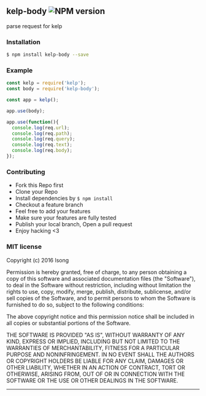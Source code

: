 ## kelp-body ![NPM version](https://img.shields.io/npm/v/kelp-body.svg?style=flat)

parse request for kelp

### Installation
```bash
$ npm install kelp-body --save
```

### Example
```js
const kelp = require('kelp');
const body = require('kelp-body');

const app = kelp();

app.use(body);

app.use(function(){
  console.log(req.url);
  console.log(req.path);
  console.log(req.query);
  console.log(req.text);
  console.log(req.body);
});
```


### Contributing
- Fork this Repo first
- Clone your Repo
- Install dependencies by `$ npm install`
- Checkout a feature branch
- Feel free to add your features
- Make sure your features are fully tested
- Publish your local branch, Open a pull request
- Enjoy hacking <3

### MIT license
Copyright (c) 2016 lsong

Permission is hereby granted, free of charge, to any person obtaining a copy
of this software and associated documentation files (the &quot;Software&quot;), to deal
in the Software without restriction, including without limitation the rights
to use, copy, modify, merge, publish, distribute, sublicense, and/or sell
copies of the Software, and to permit persons to whom the Software is
furnished to do so, subject to the following conditions:

The above copyright notice and this permission notice shall be included in
all copies or substantial portions of the Software.

THE SOFTWARE IS PROVIDED &quot;AS IS&quot;, WITHOUT WARRANTY OF ANY KIND, EXPRESS OR
IMPLIED, INCLUDING BUT NOT LIMITED TO THE WARRANTIES OF MERCHANTABILITY,
FITNESS FOR A PARTICULAR PURPOSE AND NONINFRINGEMENT. IN NO EVENT SHALL THE
AUTHORS OR COPYRIGHT HOLDERS BE LIABLE FOR ANY CLAIM, DAMAGES OR OTHER
LIABILITY, WHETHER IN AN ACTION OF CONTRACT, TORT OR OTHERWISE, ARISING FROM,
OUT OF OR IN CONNECTION WITH THE SOFTWARE OR THE USE OR OTHER DEALINGS IN
THE SOFTWARE.

---
